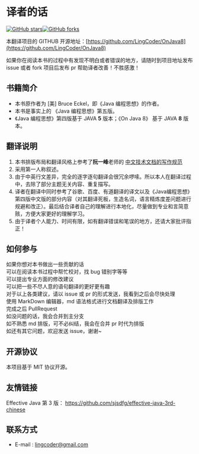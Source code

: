 # 译者的话

[![GitHub stars](https://img.shields.io/github/stars/lingcoder/OnJava8.svg?style=social&label=Star&)](https://github.com/lingcoder/OnJava8/stargazers)[![GitHub forks](https://img.shields.io/github/forks/lingcoder/OnJava8.svg?style=social&label=Fork&)](https://github.com/lingcoder/OnJava8/fork)

本翻译项目的 GITHUB 开源地址：[https://github.com/LingCoder/OnJava8](https://github.com/LingCoder/OnJava8)

如果你在阅读本书的过程中有发现不明白或者错误的地方，请随时到项目地址发布 issue 或者 fork 项目后发布 pr 帮助译者改善！不胜感激！

## 书籍简介

* 本书原作者为 [美] Bruce Eckel，即《Java 编程思想》的作者。
* 本书是事实上的 《Java 编程思想》第五版。
* 《Java 编程思想》第四版基于 JAVA **5** 版本；《On Java 8》 基于 JAVA **8** 版本。


## 翻译说明

1. 本书排版布局和翻译风格上参考了**阮一峰**老师的 [中文技术文档的写作规范](https://github.com/ruanyf/document-style-guide)
2. 采用第一人称叙述。
3. 由于中英行文差异，完全的逐字逐句翻译会很冗余啰嗦。所以本人在翻译过程中，去除了部分主题无关内容、重复描写。
4. 译者在翻译中同时参考了谷歌、百度、有道翻译的译文以及《Java编程思想》第四版中文版的部分内容（对其翻译死板，生造名词，语言精炼度差问题进行规避和改正）。最后结合译者自己的理解进行本地化，尽量做到专业和言简意赅，方便大家更好的理解学习。
5. 由于译者个人能力、时间有限，如有翻译错误和笔误的地方，还请大家批评指正！

## 如何参与

如果你想对本书做出一些贡献的话  
可以在阅读本书过程中帮忙校对，找 bug 错别字等等  
可以提出专业方面的修改建议  
可以把一些不尽人意的语句翻译的更好更有趣  
对于以上各类建议，请以 issue 或 pr 的形式发送，我看到之后会尽快处理  
使用 MarkDown 编辑器，md 语法格式进行文档翻译及排版工作  
完成之后 PullRequest  
如没问题的话，我会合并到主分支  
如不熟悉 md 排版，可不必纠结，我会在合并 pr 时代为排版  
如还有其它问题，欢迎发送 issue，谢谢~  

## 开源协议

本项目基于 MIT 协议开源。

## 友情链接

Effective Java 第 3 版： https://github.com/sjsdfg/effective-java-3rd-chinese

## 联系方式

- E-mail : <lingcoder@gmail.com>

<div style="page-break-after: always;"></div>
